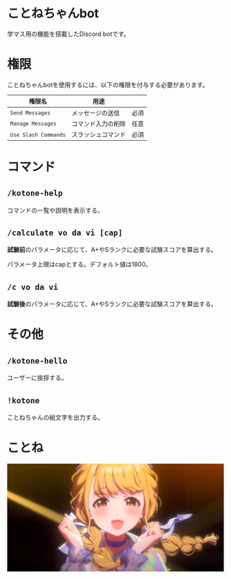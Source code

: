 # ことねちゃんbot

学マス用の機能を搭載したDiscord botです。

# 権限

ことねちゃんbotを使用するには、以下の権限を付与する必要があります。

|権限名              |用途             |    |
|--------------------|----------------|----|
|`Send Messages`     |メッセージの送信  |必須|
|`Manage Messages`   |コマンド入力の削除|任意|
|`Use Slash Commands`|スラッシュコマンド|必須|

# コマンド

## `/kotone-help`

コマンドの一覧や説明を表示する。

## `/calculate vo da vi [cap]`

**試験前**のパラメータに応じて、A+やSランクに必要な試験スコアを算出する。

パラメータ上限はcapとする。デフォルト値は1800。

## `/c vo da vi`

**試験後**のパラメータに応じて、A+やSランクに必要な試験スコアを算出する。

# その他

## `/kotone-hello`

ユーザーに挨拶する。

## `!kotone`

ことねちゃんの絵文字を出力する。

# ことね

![藤田ことね](kotone.png)
